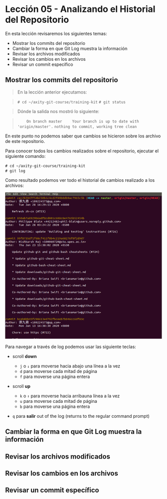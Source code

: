 # Lección 05 - Analizando el Historial del Repositorio

En esta lección revisaremos los siguientes temas:

 - Mostrar los commits del repositorio
 - Cambiar la forma en que Git Log muestra la información
 - Revisar los archivos modificados
 - Revisar los cambios en los archivos
 - Revisar un commit específico

## Mostrar los commits del repositorio

> En la lección anterior ejecutamos:

>    ```# cd ~/axity-git-course/training-kit```
>    ```# git status```

> Dónde la salida nos mostró lo siguiente:

>    ```    On branch master```
>    ```    Your branch is up to date with 'origin/master'.```
>    ```nothing to commit, working tree clean```

En este punto no podemos saber que cambios se hicieron sobre los archivo de este repositorio.

Para conocer todos los cambios realizados sobre el repositorio, ejecutar el siguiente comando:

    # cd ~/axity-git-course/training-kit
    # git log

Como resultado podemos ver todo el historial de cambios realizado a los archivos:

![img_git_log](images/img_git_log.png)

Para navegar a través de log podemos usar las siguiente teclas:

-   scroll **down**
    -   `j` o `↓` para moverse hacia abajo una línea a la vez
    -   `d` para moverse cada mitad de página
    -   `f` para moverse una página entera
-   scroll **up**
    -   `k` o `↑` para moverse hacia arribauna línea a la vez
    -   `u` para moverse cada mitad de página
    -   `b` para moverse una página entera

 - `q` para **salir** out of the log (returns to the regular command prompt)

## Cambiar la forma en que Git Log muestra la información


## Revisar los archivos modificados


## Revisar los cambios en los archivos


## Revisar un commit específico
<!--stackedit_data:
eyJoaXN0b3J5IjpbLTc2ODgwNDExNSwtNjQ0MDY3MjM5LDgxMD
g3MTI4OCwxNDMzNzQwOTAzLC00NDgyNDQ1OTVdfQ==
-->